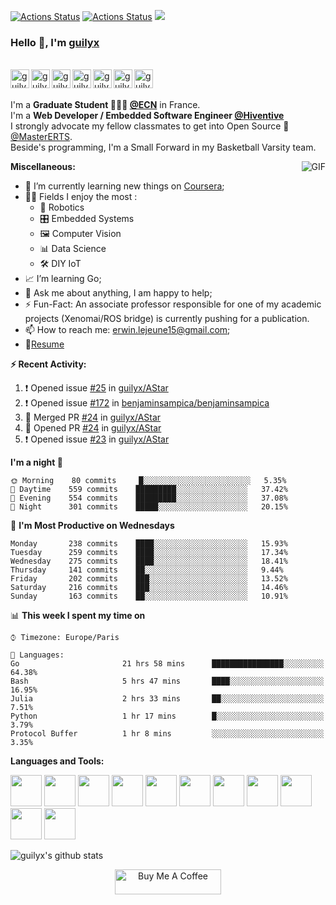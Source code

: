 [![Actions Status](https://github.com/guilyx/guilyx/workflows/wakatime-stats/badge.svg)](https://github.com/guilyx/guilyx/actions)
[![Actions Status](https://github.com/guilyx/guilyx/workflows/update-gh-activity/badge.svg)](https://github.com/guilyx/guilyx/actions)
![](https://visitor-badge.glitch.me/badge?page_id=guilyx.guilyx)

### Hello 👋, I'm [guilyx](https://guilyx.github.io) 

<br/>
<a href="https://twitter.com/spida_rwin">
  <img align="left" alt="guilyx | Twitter" width="30px" src="https://image.flaticon.com/icons/svg/2111/2111703.svg" />
</a>
<a href="https://www.linkedin.com/in/erwinlejeune-lkn">
  <img align="left" alt="guilyx's LinkdeIN" width="30px" src="https://image.flaticon.com/icons/svg/2111/2111465.svg" />
</a>
<a href="https://www.facebook.com/erwin.lejeune">
  <img align="left" alt="guilyx's Facebook" width="30px" src="https://image.flaticon.com/icons/svg/2111/2111342.svg" />
</a>
<a href="https://www.instagram.com/spid_erwin">
  <img align="left" alt="guilyx's Instagram" width="30px" src="https://image.flaticon.com/icons/svg/2111/2111421.svg" />
</a>
<a href="https://open.spotify.com/user/11147618695?si=zZFn6uAGRLyoU02lsG50GA">
  <img align="left" alt="guilyx's Spotify" width="30px" src="https://image.flaticon.com/icons/svg/2111/2111627.svg" />
</a>
<a href="https://www.codewars.com/users/Guilyx">
  <img align="left" alt="guilyx's Codewars" width="30px" src="https://image.flaticon.com/icons/svg/993/993515.svg" />
</a>
<a href="https://www.codingame.com/profile/452b06c872f9773a58e7abff97b738a98661992">
  <img align="left" alt="guilyx's Codingames" width="30px" src="https://image.flaticon.com/icons/svg/2010/2010522.svg" />
</a> <br /> <br />

I'm a **Graduate Student 👨🏽‍💼 [@ECN](https://www.ec-nantes.fr)** in France. <br />
I'm a **Web Developer / Embedded Software Engineer [@Hiventive](https://www.hiventive.com)**  <br />
I strongly advocate my fellow classmates to get into Open Source 📢 [@MasterERTS](https://github.com/MasterERTS).  <br />
Beside's programming, I'm a Small Forward in my Basketball Varsity team. <br />

  <img align="right" alt="GIF" src="https://media1.tenor.com/images/1c6140897565e34a4e98f618e220dc0d/tenor.gif?itemid=9358372" />
  
**Miscellaneous:**

- 📖 I’m currently learning new things on [Coursera](https://www.coursera.org);
- 🤹🏽 Fields I enjoy the most :
  - 🤖 Robotics 
  - 🎛 Embedded Systems
  - 🖼 Computer Vision
  - 📊 Data Science
  - 🛠 DIY IoT
- 📈 I’m learning Go;
- 💬 Ask me about anything, I am happy to help;
- ⚡️ Fun-Fact: An associate professor responsible for one of my academic projects (Xenomai/ROS bridge) is currently pushing for a publication.
- 📫 How to reach me: <erwin.lejeune15@gmail.com>;
- 📝[Resume](https://github.com/guilyx/guilyx/files/4924811/erwinlejeune_internships.pdf)

**:zap: Recent Activity:**

<!--START_SECTION:activity-->
1. ❗️ Opened issue [#25](https://github.com//guilyx/AStar/issues/25) in [guilyx/AStar](https://github.com//guilyx/AStar)
2. ❗️ Opened issue [#172](https://github.com//benjaminsampica/benjaminsampica/issues/172) in [benjaminsampica/benjaminsampica](https://github.com//benjaminsampica/benjaminsampica)
3. 🎉 Merged PR [#24](https://github.com//guilyx/AStar/pull/24) in [guilyx/AStar](https://github.com//guilyx/AStar)
4. 💪 Opened PR [#24](https://github.com//guilyx/AStar/pull/24) in [guilyx/AStar](https://github.com//guilyx/AStar)
5. ❗️ Opened issue [#23](https://github.com//guilyx/AStar/issues/23) in [guilyx/AStar](https://github.com//guilyx/AStar)
<!--END_SECTION:activity-->

<!--START_SECTION:waka-->
**I'm a night 🦉** 

```text
🌞 Morning    80 commits     █░░░░░░░░░░░░░░░░░░░░░░░░   5.35% 
🌆 Daytime    559 commits    █████████░░░░░░░░░░░░░░░░   37.42% 
🌃 Evening    554 commits    █████████░░░░░░░░░░░░░░░░   37.08% 
🌙 Night      301 commits    █████░░░░░░░░░░░░░░░░░░░░   20.15%

```
📅 **I'm Most Productive on Wednesdays** 

```text
Monday       238 commits    ████░░░░░░░░░░░░░░░░░░░░░   15.93% 
Tuesday      259 commits    ████░░░░░░░░░░░░░░░░░░░░░   17.34% 
Wednesday    275 commits    ████░░░░░░░░░░░░░░░░░░░░░   18.41% 
Thursday     141 commits    ██░░░░░░░░░░░░░░░░░░░░░░░   9.44% 
Friday       202 commits    ███░░░░░░░░░░░░░░░░░░░░░░   13.52% 
Saturday     216 commits    ███░░░░░░░░░░░░░░░░░░░░░░   14.46% 
Sunday       163 commits    ██░░░░░░░░░░░░░░░░░░░░░░░   10.91%

```


📊 **This week I spent my time on** 

```text
⌚︎ Timezone: Europe/Paris

💬 Languages: 
Go                       21 hrs 58 mins      ████████████████░░░░░░░░░   64.38% 
Bash                     5 hrs 47 mins       ████░░░░░░░░░░░░░░░░░░░░░   16.95% 
Julia                    2 hrs 33 mins       ██░░░░░░░░░░░░░░░░░░░░░░░   7.51% 
Python                   1 hr 17 mins        █░░░░░░░░░░░░░░░░░░░░░░░░   3.79% 
Protocol Buffer          1 hr 8 mins         ░░░░░░░░░░░░░░░░░░░░░░░░░   3.35%

```


<!--END_SECTION:waka-->

**Languages and Tools:**  

<code><img height="50" src="https://image.flaticon.com/icons/svg/2861/2861557.svg"></code>
<code><img height="50" src="https://image.flaticon.com/icons/svg/3190/3190604.svg"></code>
<code><img height="50" src="https://image.flaticon.com/icons/svg/2942/2942156.svg"></code>
<code><img height="50" src="https://img.icons8.com/color/48/000000/golang.png"></code>
<code><img height="50" src="https://image.flaticon.com/icons/svg/1628/1628182.svg"></code>
<code><img height="50" src="https://image.flaticon.com/icons/png/512/2085/2085061.png"></code>
<code><img height="50" src="https://image.flaticon.com/icons/svg/2535/2535543.svg"></code>
<code><img height="50" src="https://cdn.icon-icons.com/icons2/1508/PNG/512/matlab_104289.png"></code>
<code><img height="50" src="https://image.flaticon.com/icons/svg/2721/2721297.svg"></code>
<code><img height="50" src="https://image.flaticon.com/icons/svg/752/752605.svg"></code>
<code><img height="50" src="https://image.flaticon.com/icons/svg/1680/1680899.svg"></code>



![guilyx's github stats](https://github-readme-stats.vercel.app/api?username=guilyx&show_icons=true&hide_border=true)

<p align="center">
<a href="https://www.buymeacoffee.com/dq01aOE" target="_blank"><img src="https://cdn.buymeacoffee.com/buttons/default-red.png" alt="Buy Me A Coffee" height="40" width="170" ></a>
</p>
